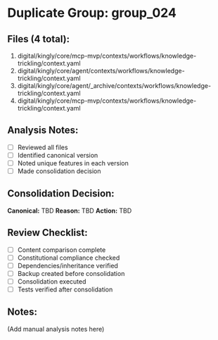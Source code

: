 # Duplicate Group: group_024

## Files (4 total):
1. digital/kingly/core/mcp-mvp/contexts/workflows/knowledge-trickling/context.yaml
2. digital/kingly/core/agent/contexts/workflows/knowledge-trickling/context.yaml
3. digital/kingly/core/agent/_archive/contexts/workflows/knowledge-trickling/context.yaml
4. digital/kingly/core/mcp-mvp/contexts/workflows/knowledge-trickling/context.yaml

## Analysis Notes:
- [ ] Reviewed all files
- [ ] Identified canonical version
- [ ] Noted unique features in each version
- [ ] Made consolidation decision

## Consolidation Decision:
**Canonical:** TBD
**Reason:** TBD
**Action:** TBD

## Review Checklist:
- [ ] Content comparison complete
- [ ] Constitutional compliance checked
- [ ] Dependencies/inheritance verified
- [ ] Backup created before consolidation
- [ ] Consolidation executed
- [ ] Tests verified after consolidation

## Notes:
(Add manual analysis notes here)
